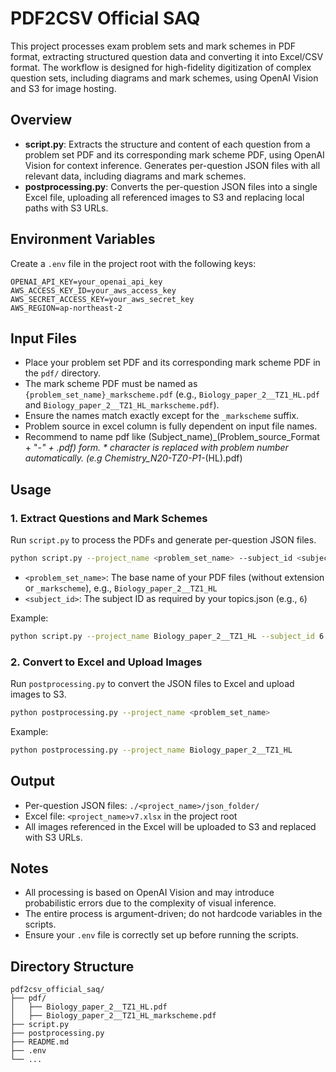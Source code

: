 # PDF2CSV Official SAQ

This project processes exam problem sets and mark schemes in PDF format, extracting structured question data and converting it into Excel/CSV format. The workflow is designed for high-fidelity digitization of complex question sets, including diagrams and mark schemes, using OpenAI Vision and S3 for image hosting.

## Overview

- **script.py**: Extracts the structure and content of each question from a problem set PDF and its corresponding mark scheme PDF, using OpenAI Vision for context inference. Generates per-question JSON files with all relevant data, including diagrams and mark schemes.
- **postprocessing.py**: Converts the per-question JSON files into a single Excel file, uploading all referenced images to S3 and replacing local paths with S3 URLs.

## Environment Variables

Create a `.env` file in the project root with the following keys:

```
OPENAI_API_KEY=your_openai_api_key
AWS_ACCESS_KEY_ID=your_aws_access_key
AWS_SECRET_ACCESS_KEY=your_aws_secret_key
AWS_REGION=ap-northeast-2
```

## Input Files

- Place your problem set PDF and its corresponding mark scheme PDF in the `pdf/` directory.
- The mark scheme PDF must be named as `{problem_set_name}_markscheme.pdf` (e.g., `Biology_paper_2__TZ1_HL.pdf` and `Biology_paper_2__TZ1_HL_markscheme.pdf`).
- Ensure the names match exactly except for the `_markscheme` suffix.
- Problem source in excel column is fully dependent on input file names. 
- Recommend to name pdf like (Subject_name)_(Problem_source_Format + "-*" + .pdf) form. * character is replaced with problem number automatically. (e.g Chemistry_N20-TZ0-P1-*(HL).pdf)

## Usage

### 1. Extract Questions and Mark Schemes

Run `script.py` to process the PDFs and generate per-question JSON files.

```bash
python script.py --project_name <problem_set_name> --subject_id <subject_id>
```

- `<problem_set_name>`: The base name of your PDF files (without extension or `_markscheme`), e.g., `Biology_paper_2__TZ1_HL`
- `<subject_id>`: The subject ID as required by your topics.json (e.g., `6`)

Example:
```bash
python script.py --project_name Biology_paper_2__TZ1_HL --subject_id 6
```

### 2. Convert to Excel and Upload Images

Run `postprocessing.py` to convert the JSON files to Excel and upload images to S3.

```bash
python postprocessing.py --project_name <problem_set_name>
```

Example:
```bash
python postprocessing.py --project_name Biology_paper_2__TZ1_HL
```

## Output

- Per-question JSON files: `./<project_name>/json_folder/`
- Excel file: `<project_name>v7.xlsx` in the project root
- All images referenced in the Excel will be uploaded to S3 and replaced with S3 URLs.

## Notes

- All processing is based on OpenAI Vision and may introduce probabilistic errors due to the complexity of visual inference.
- The entire process is argument-driven; do not hardcode variables in the scripts.
- Ensure your `.env` file is correctly set up before running the scripts.

## Directory Structure

```
pdf2csv_official_saq/
├── pdf/
│   ├── Biology_paper_2__TZ1_HL.pdf
│   ├── Biology_paper_2__TZ1_HL_markscheme.pdf
├── script.py
├── postprocessing.py
├── README.md
├── .env
└── ...
```